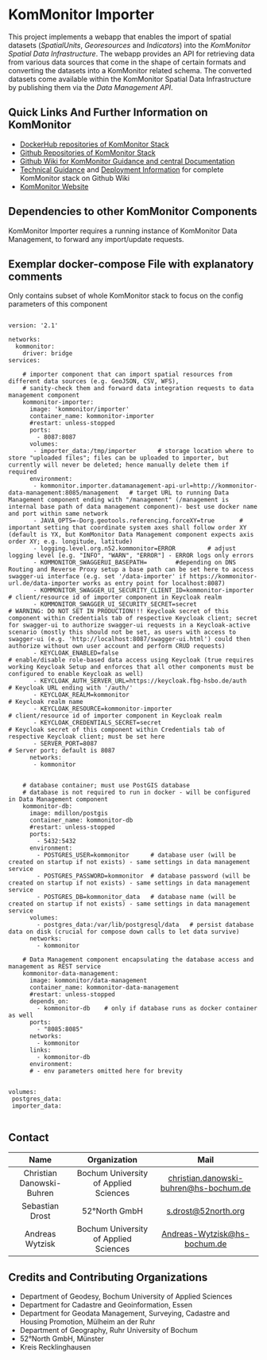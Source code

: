 # KomMonitor Importer

This project implements a webapp that enables the import of spatial datasets (_SpatialUnits_, _Georesources_ and _Indicators_) 
into the _KomMonitor Spatial Data Infrastructure_. The webapp provides an API for retrieving data from various data sources 
that come in the shape of certain formats and converting the datasets into a KomMonitor related schema. The converted 
datasets come available within the KomMonitor Spatial Data Infrastructure by publishing them via the _Data Management API_.

## Quick Links And Further Information on KomMonitor
   - [DockerHub repositories of KomMonitor Stack](https://hub.docker.com/orgs/kommonitor/repositories)
   - [Github Repositories of KomMonitor Stack](https://github.com/KomMonitor)
   - [Github Wiki for KomMonitor Guidance and central Documentation](https://github.com/KomMonitor/KomMonitor-Docs/wiki)
   - [Technical Guidance](https://github.com/KomMonitor/KomMonitor-Docs/wiki/Technische-Dokumentation) and [Deployment Information](https://github.com/KomMonitor/KomMonitor-Docs/wiki/Setup-Guide) for complete KomMonitor stack on Github Wiki
   - [KomMonitor Website](https://kommonitor.de/)  

## Dependencies to other KomMonitor Components
KomMonitor Importer requires a running instance of KomMonitor Data Management, to forward any import/update requests.


## Exemplar docker-compose File with explanatory comments

Only contains subset of whole KomMonitor stack to focus on the config parameters of this component

```

version: '2.1'

networks:
  kommonitor:
    driver: bridge
services:

    # importer component that can import spatial resources from different data sources (e.g. GeoJSON, CSV, WFS), 
    # sanity-check them and forward data integration requests to data management component
    kommonitor-importer:
      image: 'kommonitor/importer'
      container_name: kommonitor-importer
      #restart: unless-stopped
      ports:
        - 8087:8087
      volumes:
       - importer_data:/tmp/importer      # storage location where to store "uploaded files"; files can be uploaded to importer, but currently will never be deleted; hence manually delete them if required
      environment:
       - kommonitor.importer.datamanagement-api-url=http://kommonitor-data-management:8085/management   # target URL to running Data Management component ending with "/management" (/management is internal base path of data management component)- best use docker name and port within same network
       - JAVA_OPTS=-Dorg.geotools.referencing.forceXY=true       # important setting that coordinate system axes shall follow order XY (default is YX, but KomMonitor Data Management component expects axis order XY; e.g. longitude, latitude)
       - logging.level.org.n52.kommonitor=ERROR         # adjust logging level [e.g. "INFO", "WARN", "ERROR"] - ERROR logs only errors 
       - KOMMONITOR_SWAGGERUI_BASEPATH=        #depending on DNS Routing and Reverse Proxy setup a base path can be set here to access swagger-ui interface (e.g. set '/data-importer' if https://kommonitor-url.de/data-importer works as entry point for localhost:8087)   
       - KOMMONITOR_SWAGGER_UI_SECURITY_CLIENT_ID=kommonitor-importer   # client/resource id of importer component in Keycloak realm
       - KOMMONITOR_SWAGGER_UI_SECURITY_SECRET=secret                   # WARNING: DO NOT SET IN PRODUCTION!!! Keycloak secret of this component within Credentials tab of respective Keycloak client; secret for swagger-ui to authorize swagger-ui requests in a Keycloak-active scenario (mostly this should not be set, as users with access to swagger-ui (e.g. 'http://localhost:8087/swagger-ui.html') could then authorize without own user account and perform CRUD requests)
       - KEYCLOAK_ENABLED=false                                       # enable/disable role-based data access using Keycloak (true requires working Keycloak Setup and enforces that all other components must be configured to enable Keycloak as well)
       - KEYCLOAK_AUTH_SERVER_URL=https://keycloak.fbg-hsbo.de/auth   # Keycloak URL ending with '/auth/'
       - KEYCLOAK_REALM=kommonitor                                    # Keycloak realm name
       - KEYCLOAK_RESOURCE=kommonitor-importer                        # client/resource id of importer component in Keycloak realm
       - KEYCLOAK_CREDENTIALS_SECRET=secret                           # Keycloak secret of this component within Credentials tab of respective Keycloak client; must be set here
       - SERVER_PORT=8087                                             # Server port; default is 8087
      networks:
       - kommonitor


    # database container; must use PostGIS database
    # database is not required to run in docker - will be configured in Data Management component
    kommonitor-db:
      image: mdillon/postgis
      container_name: kommonitor-db
      #restart: unless-stopped
      ports:
        - 5432:5432
      environment:
        - POSTGRES_USER=kommonitor      # database user (will be created on startup if not exists) - same settings in data management service
        - POSTGRES_PASSWORD=kommonitor  # database password (will be created on startup if not exists) - same settings in data management service 
        - POSTGRES_DB=kommonitor_data   # database name (will be created on startup if not exists) - same settings in data management service
      volumes:
        - postgres_data:/var/lib/postgresql/data   # persist database data on disk (crucial for compose down calls to let data survive)
      networks:
        - kommonitor

    # Data Management component encapsulating the database access and management as REST service
    kommonitor-data-management:
      image: kommonitor/data-management
      container_name: kommonitor-data-management
      #restart: unless-stopped
      depends_on:
        - kommonitor-db    # only if database runs as docker container as well
      ports:
        - "8085:8085"
      networks:
        - kommonitor
      links:
        - kommonitor-db
      environment:
      # - env parameters omitted here for brevity


volumes:
 postgres_data:
 importer_data:


```

## Contact
|    Name   |   Organization    |    Mail    |
| :-------------: |:-------------:| :-----:|
| Christian Danowski-Buhren | Bochum University of Applied Sciences | christian.danowski-buhren@hs-bochum.de |
| Sebastian Drost | 52°North GmbH | s.drost@52north.org |
| Andreas Wytzisk  | Bochum University of Applied Sciences | Andreas-Wytzisk@hs-bochum.de |

## Credits and Contributing Organizations
- Department of Geodesy, Bochum University of Applied Sciences
- Department for Cadastre and Geoinformation, Essen
- Department for Geodata Management, Surveying, Cadastre and Housing Promotion, Mülheim an der Ruhr
- Department of Geography, Ruhr University of Bochum
- 52°North GmbH, Münster
- Kreis Recklinghausen